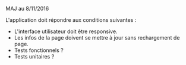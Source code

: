 MAJ au 8/11/2016

L'application doit répondre aux conditions suivantes :
 - L'interface utilisateur doit être responsive.
 - Les infos de la page doivent se mettre à jour sans rechargement de page.
 - Tests fonctionnels ?
 - Tests unitaires ?